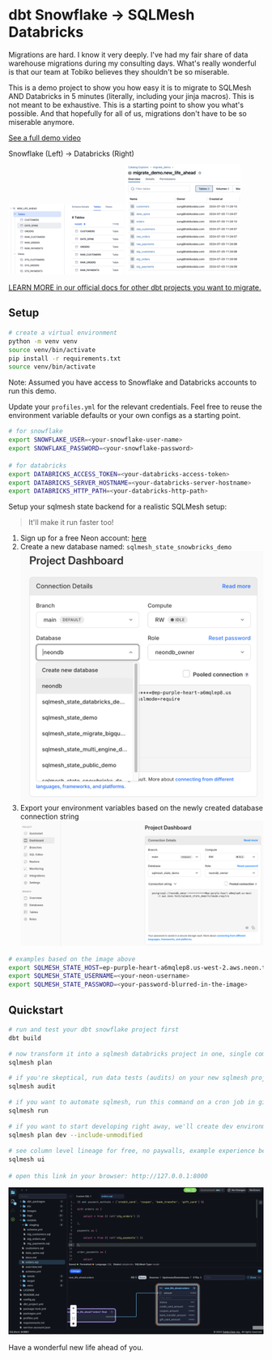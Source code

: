 # dbt Snowflake -> SQLMesh Databricks

Migrations are hard. I know it very deeply. I've had my fair share of data warehouse migrations during my consulting days. What's really wonderful is that our team at Tobiko believes they shouldn't be so miserable. 

This is a demo project to show you how easy it is to migrate to SQLMesh AND Databricks in 5 minutes (literally, including your jinja macros). This is not meant to be exhaustive. This is a starting point to show you what's possible. And that hopefully for all of us, migrations don't have to be so miserable anymore. 

[See a full demo video](https://www.loom.com/share/62971220f6e14ccf844a5395e236dfaa?sid=6a96fff1-0734-4cc6-93bc-b1ca23e33ba5)

Snowflake (Left) -> Databricks (Right)

<p float="left">
  <img src="./images/snowflake.png" width="45%" />
  <img src="./images/databricks.png" width="45%" />
</p>

[LEARN MORE in our official docs for other dbt projects you want to migrate.](https://sqlmesh.readthedocs.io/en/stable/integrations/dbt/)

## Setup

```bash
# create a virtual environment
python -m venv venv
source venv/bin/activate
pip install -r requirements.txt
source venv/bin/activate
```

Note: Assumed you have access to Snowflake and Databricks accounts to run this demo.

Update your `profiles.yml` for the relevant credentials. Feel free to reuse the environment variable defaults or your own configs as a starting point.

```bash
# for snowflake
export SNOWFLAKE_USER=<your-snowflake-user-name>
export SNOWFLAKE_PASSWORD=<your-snowflake-password>

# for databricks
export DATABRICKS_ACCESS_TOKEN=<your-databricks-access-token>
export DATABRICKS_SERVER_HOSTNAME=<your-databricks-server-hostname>
export DATABRICKS_HTTP_PATH=<your-databricks-http-path>
```

Setup your sqlmesh state backend for a realistic SQLMesh setup:
> It'll make it run faster too!

1. Sign up for a free Neon account: [here](https://neon.tech/)
2. Create a new database named: `sqlmesh_state_snowbricks_demo`
![new_database](./images/new_database.png)
3. Export your environment variables based on the newly created database connection string
![new_database](./images/connection_string.png)

```bash
# examples based on the image above
export SQLMESH_STATE_HOST=ep-purple-heart-a6mqlep8.us-west-2.aws.neon.tech
export SQLMESH_STATE_USERNAME=<your-neon-username>
export SQLMESH_STATE_PASSWORD=<your-password-blurred-in-the-image>
```

## Quickstart

```bash
# run and test your dbt snowflake project first
dbt build
```

```bash
# now transform it into a sqlmesh databricks project in one, single command
sqlmesh plan
```

```bash
# if you're skeptical, run data tests (audits) on your new sqlmesh project
sqlmesh audit
```

```bash
# if you want to automate sqlmesh, run this command on a cron job in github actions/orchestrator
sqlmesh run
```

```bash
# if you want to start developing right away, we'll create dev environments for free and very fast
sqlmesh plan dev --include-unmodified
```

```bash
# see column level lineage for free, no paywalls, example experience below
sqlmesh ui

# open this link in your browser: http://127.0.0.1:8000
```
![sqlmesh_ui](./images/sqlmesh_ui.png)

Have a wonderful new life ahead of you. 